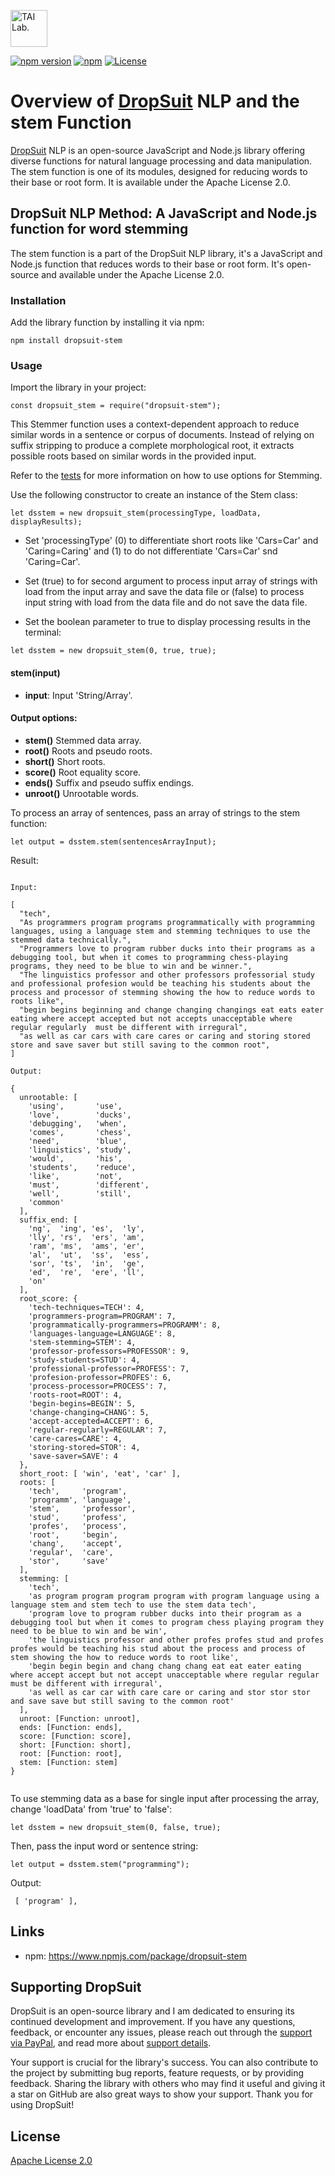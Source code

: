 [<img alt="TAI Lab." width="59px" src="https://github.com/ladooniani/tailab/blob/master/assets/tai_lab_terbinari_cbm_project_logo.png" />](https://github.com/ladooniani/dropsuit#readme)

[![npm version](https://img.shields.io/npm/v/dropsuit-stem.svg?style=flat)](https://www.npmjs.com/package/dropsuit-stem) [![npm](https://img.shields.io/npm/dt/dropsuit-stem.svg?style=flat-square)](https://www.npmjs.com/package/dropsuit-stem) [![License](https://img.shields.io/npm/l/dropsuit-stem.svg)](https://www.npmjs.com/package/dropsuit-stem)

# Overview of [DropSuit](https://github.com/ladooniani/dropsuit#readme) NLP and the stem Function

[DropSuit](https://github.com/ladooniani/dropsuit#readme) NLP is an open-source JavaScript and Node.js library offering diverse functions for natural language processing and data manipulation. The stem function is one of its modules, designed for reducing words to their base or root form. It is available under the Apache License 2.0.

## DropSuit NLP Method: A JavaScript and Node.js function for word stemming

The stem function is a part of the DropSuit NLP library, it's a JavaScript and Node.js function that reduces words to their base or root form. It's open-source and available under the Apache License 2.0.

### Installation

Add the library function by installing it via npm:

```
npm install dropsuit-stem
```

### Usage

Import the library in your project:

```
const dropsuit_stem = require("dropsuit-stem");

```

This Stemmer function uses a context-dependent approach to reduce similar words in a sentence or corpus of documents. Instead of relying on suffix stripping to produce a complete morphological root, it extracts possible roots based on similar words in the provided input.

Refer to the [tests](https://github.com/ladooniani/dropsuit-stem/blob/main/test/index.test.js) for more information on how to use options for Stemming.

Use the following constructor to create an instance of the Stem class:

```
let dsstem = new dropsuit_stem(processingType, loadData, displayResults);

```

- Set 'processingType' (0) to differentiate short roots like 'Cars=Car' and 'Caring=Caring' and (1) to do not differentiate 'Cars=Car' snd 'Caring=Car'.

- Set (true) to for second argument to process input array of strings with load from the input array and save the data file or (false) to process input string with load from the data file and do not save the data file.

- Set the boolean parameter to true to display processing results in the terminal:

```
let dsstem = new dropsuit_stem(0, true, true);

```

#### stem(input)

- **input**: Input 'String/Array'.

#### Output options:

- **stem()** Stemmed data array.
- **root()** Roots and pseudo roots.
- **short()** Short roots.
- **score()** Root equality score.
- **ends()** Suffix and pseudo suffix endings.
- **unroot()** Unrootable words.

To process an array of sentences, pass an array of strings to the stem function:

```
let output = dsstem.stem(sentencesArrayInput);
```

Result:

```

Input:

[
  "tech",
  "As programmers program programs programmatically with programming languages, using a language stem and stemming techniques to use the stemmed data technically.",
  "Programmers love to program rubber ducks into their programs as a debugging tool, but when it comes to programming chess-playing programs, they need to be blue to win and be winner.",
  "The linguistics professor and other professors professorial study and professional profesion would be teaching his students about the process and processor of stemming showing the how to reduce words to roots like",
  "begin begins beginning and change changing changings eat eats eater eating where accept accepted but not accepts unacceptable where regular regularly  must be different with irregural",
  "as well as car cars with care cares or caring and storing stored store and save saver but still saving to the common root",
]

Output:

{
  unrootable: [
    'using',       'use',
    'love',        'ducks',
    'debugging',   'when',
    'comes',       'chess',
    'need',        'blue',
    'linguistics', 'study',
    'would',       'his',
    'students',    'reduce',
    'like',        'not',
    'must',        'different',
    'well',        'still',
    'common'
  ],
  suffix_end: [
    'ng',  'ing', 'es',  'ly',
    'lly', 'rs',  'ers', 'am',
    'ram', 'ms',  'ams', 'er',
    'al',  'ut',  'ss',  'ess',
    'sor', 'ts',  'in',  'ge',
    'ed',  're',  'ere', 'll',
    'on'
  ],
  root_score: {
    'tech-techniques=TECH': 4,
    'programmers-program=PROGRAM': 7,
    'programmatically-programmers=PROGRAMM': 8,
    'languages-language=LANGUAGE': 8,
    'stem-stemming=STEM': 4,
    'professor-professors=PROFESSOR': 9,
    'study-students=STUD': 4,
    'professional-professor=PROFESS': 7,
    'profesion-professor=PROFES': 6,
    'process-processor=PROCESS': 7,
    'roots-root=ROOT': 4,
    'begin-begins=BEGIN': 5,
    'change-changing=CHANG': 5,
    'accept-accepted=ACCEPT': 6,
    'regular-regularly=REGULAR': 7,
    'care-cares=CARE': 4,
    'storing-stored=STOR': 4,
    'save-saver=SAVE': 4
  },
  short_root: [ 'win', 'eat', 'car' ],
  roots: [
    'tech',     'program',
    'programm', 'language',
    'stem',     'professor',
    'stud',     'profess',
    'profes',   'process',
    'root',     'begin',
    'chang',    'accept',
    'regular',  'care',
    'stor',     'save'
  ],
  stemming: [
    'tech',
    'as program program program program with program language using a language stem and stem tech to use the stem data tech',
    'program love to program rubber ducks into their program as a debugging tool but when it comes to program chess playing program they need to be blue to win and be win',
    'the linguistics professor and other profes profes stud and profes profes would be teaching his stud about the process and process of stem showing the how to reduce words to root like',
    'begin begin begin and chang chang chang eat eat eater eating where accept accept but not accept unacceptable where regular regular must be different with irregural',
    'as well as car car with care care or caring and stor stor stor and save save but still saving to the common root'
  ],
  unroot: [Function: unroot],
  ends: [Function: ends],
  score: [Function: score],
  short: [Function: short],
  root: [Function: root],
  stem: [Function: stem]
}


```

To use stemming data as a base for single input after processing the array, change 'loadData' from 'true' to 'false':

```
let dsstem = new dropsuit_stem(0, false, true);

```

Then, pass the input word or sentence string:

```
let output = dsstem.stem("programming");

```

Output:

```
 [ 'program' ],
```

## Links

- npm: https://www.npmjs.com/package/dropsuit-stem

## Supporting DropSuit

DropSuit is an open-source library and I am dedicated to ensuring its continued development and improvement. If you have any questions, feedback, or encounter any issues, please reach out through the [support via PayPal](https://www.paypal.com/paypalme/dropsuit?country.x=GE&locale.x=en_US), and read more about [support details](https://github.com/ladooniani/dropsuit/blob/main/Support.md).

Your support is crucial for the library's success. You can also contribute to the project by submitting bug reports, feature requests, or by providing feedback. Sharing the library with others who may find it useful and giving it a star on GitHub are also great ways to show your support. Thank you for using DropSuit!

## License

[Apache License 2.0](LICENSE.txt)

